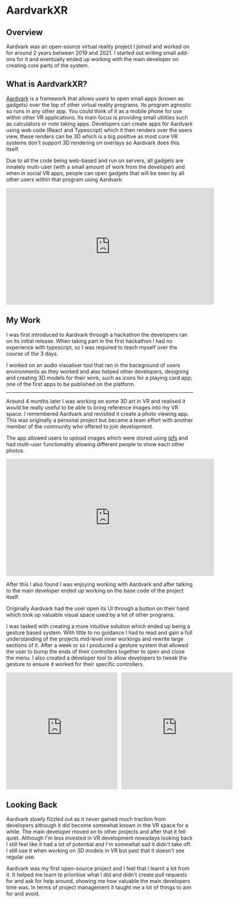 
# AardvarkXR

## Overview
Aardvark was an open-source virtual reality project I joined and worked on for around 2 years between 2019 and 2021. I started out writing small add-ons for it and eventually ended up working with the main developer on creating core parts of the system.

## What is AardvarkXR?
[Aardvark](https://github.com/aardvarkxr/aardvark) is a framework that allows users to open small apps (known as gadgets) over the top of other virtual reality programs. Its program agnostic so runs in any other app. You could think of it as a mobile phone for use within other VR applications. Its main focus is providing small utilities such as calculators or note taking apps. Developers can create apps for Aardvark using web code (React and Typescript) which it then renders over the users view, these renders can be 3D which is a big positive as most core VR systems don't support 3D rendering on overlays so Aardvark does this itself. 

Due to all the code being web-based and run on servers, all gadgets are innately multi-user (with a small amount of work from the developer) and when in social VR apps, people can open gadgets that will be seen by all other users within that program using Aardvark.

<iframe width="560" height="315" src="https://www.youtube.com/embed/pux6RbySUMU" frameborder="0" allow="accelerometer; autoplay; clipboard-write; encrypted-media; gyroscope; picture-in-picture" allowfullscreen></iframe>


## My Work
I was first introduced to Aardvark through a hackathon the developers ran on its initial release. When taking part in the first hackathon I had no experience with typescript, so I was required to teach myself over the course of the 3 days.

I worked on an audio visualiser tool that ran in the background of users environments as they worked and also helped other developers, designing and creating 3D models for their work, such as icons for a playing card app; one of the first apps to be published on the platform.

________

Around 4 months later I was working on some 3D art in VR and realised it would be really useful to be able to bring reference images into my VR space. I remembered Aardvark and revisited it create a photo viewing app. This was originally a personal project but became a team effort with another member of the community who offered to join development.

The app allowed users to upload images which were stored using [ipfs](https://en.wikipedia.org/wiki/InterPlanetary_File_System) and had multi-user functionality allowing different people to show each other photos.

<iframe width="560" height="315" src="https://www.youtube.com/embed/E3gw_GXHH1s" frameborder="0" allow="accelerometer; autoplay; clipboard-write; encrypted-media; gyroscope; picture-in-picture" allowfullscreen></iframe>

After this I also found I was enjoying working with Aardvark and after talking to the main developer ended up working on the base code of the project itself. 

Originally Aardvark had the user open its UI through a button on their hand which took up valuable visual space used by a lot of other programs.

I was tasked with creating a more intuitive solution which ended up being a gesture based system. With little to no guidance I had to read and gain a full understanding of the projects mid-level inner workings and
rewrite large sections of it. After a week or so I produced a gesture system that allowed the user to bump the ends of their controllers together to open and close the menu. I also created a developer tool to allow developers to tweak the gesture to ensure it worked for their specific controllers.

<div style="display:flex; gap: 10px;">
<iframe width="560" height="315" src="https://www.youtube.com/embed/9uG2HSavA1U" frameborder="0" allow="accelerometer; autoplay; clipboard-write; encrypted-media; gyroscope; picture-in-picture" allowfullscreen></iframe>
<iframe width="560" height="315" src="https://www.youtube.com/embed/FzQcE9UeOao" frameborder="0" allow="accelerometer; autoplay; clipboard-write; encrypted-media; gyroscope; picture-in-picture" allowfullscreen></iframe>
</div>

## Looking Back
Aardvark slowly fizzled out as it never gained much traction from developers although it did become somewhat known in the VR space for a while. The main developer moved on to other projects and after that it fell quiet. Although I'm less invested in VR development nowadays looking back I still feel like it had a lot of potential and I'm somewhat sad it didn't take off. I still use it when working on 3D models in VR but past that it doesn't see regular use.

Aardvark was my first open-source project and I feel that I learnt a lot from it. It helped me learn to prioritise what I did and didn't create pull requests for and ask for help around, showing me how valuable the main developers time was. In terms of project management it taught me a lot of things to aim for and avoid.
